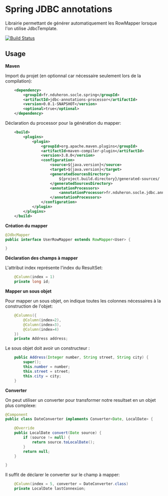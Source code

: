 # Spring JDBC annotations

Librairie permettant de générer automatiquement les RowMapper lorsque l'on utilise JdbcTemplate.

[![Build Status](https://travis-ci.org/nduheron/jdbc-annotations.svg?branch=master)](https://travis-ci.org/nduheron/jdbc-annotations) 

## Usage

__Maven__ 

Import du projet (en optionnal car nécessaire seulement lors de la compilation):

```xml
	<dependency>
		<groupId>fr.nduheron.socle.spring</groupId>
		<artifactId>jdbc-annotations-processor</artifactId>
		<version>0.0.1-SNAPSHOT</version>
		<optional>true</optional>
	</dependency>
```
Déclaration du processor pour la génération du mapper:

```xml
	<build>
		<plugins>
			<plugin>
				<groupId>org.apache.maven.plugins</groupId>
				<artifactId>maven-compiler-plugin</artifactId>
				<version>3.8.0</version>
				<configuration>
					<source>${java.version}</source>
					<target>${java.version}</target>
					<generatedSourcesDirectory>
						${project.build.directory}/generated-sources/
					</generatedSourcesDirectory>
					<annotationProcessors>
						<annotationProcessor>fr.nduheron.socle.jdbc.annotations.processors.JdbcMapperProcessor</annotationProcessor>
					</annotationProcessors>
				</configuration>
			</plugin>
		</plugins>
	</build>
```

__Création du mapper__

```java
@JdbcMapper
public interface UserRowMapper extends RowMapper<User> {

}
```
__Déclaration des champs à mapper__

L'attribut index représente l'index du ResultSet:

```java
	@Column(index = 1)
	private long id;
```


__Mapper un sous objet__

Pour mapper un sous objet, on indique toutes les colonnes nécessaires à la construction de l'objet:

```java
	@Columns({
		@Column(index=2),
		@Column(index=3),
		@Column(index=4)
	})
	private Address address;
```

Le sous objet doit avoir un constructeur :

```java
	public Address(Integer number, String street, String city) {
		super();
		this.number = number;
		this.street = street;
		this.city = city;
	}
```

__Converter__

On peut utiliser un converter pour transformer notre resultset en un objet plus complexe:

```java
@Component
public class DateConverter implements Converter<Date, LocalDate> {

	@Override
	public LocalDate convert(Date source) {
		if (source != null) {
			return source.toLocalDate();
		}
		return null;
	}

}
```

Il suffit de déclarer le converter sur le champ à mapper:

```java
	@Column(index = 5, converter = DateConverter.class)
	private LocalDate lastConnexion;
```
